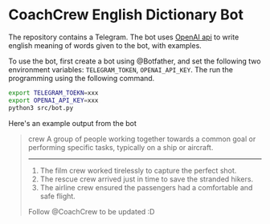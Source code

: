 # CoachCrew English Dictionary Bot

The repository contains a Telegram. The bot uses [OpenAI api](openai.com) 
to write english meaning of words given to the bot, with examples. 

To use the bot, first create a bot using @Botfather, and set the following 
two environment variables: `TELEGRAM_TOKEN`, `OPENAI_API_KEY`. The run
the programming using the following command.
```bash
export TELEGRAM_TOEKN=xxx
export OPENAI_API_KEY=xxx
python3 src/bot.py
```

Here's an example output from the bot

> crew
> A group of people working together towards a common goal or performing specific tasks, typically on a ship or aircraft.
>
> ------
>
> 1. The film crew worked tirelessly to capture the perfect shot.
> 2. The rescue crew arrived just in time to save the stranded hikers.
> 3. The airline crew ensured the passengers had a comfortable and safe flight.
> 
> Follow @CoachCrew to be updated :D
